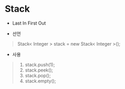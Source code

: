 # Stack
- Last In First Out

- 선언
> Stack< Integer > stack = new Stack< Integer >();

- 사용
> 1. stack.push(1);
> 2. stack.peek();
> 3. stack.pop();
> 4. stack.empty();

